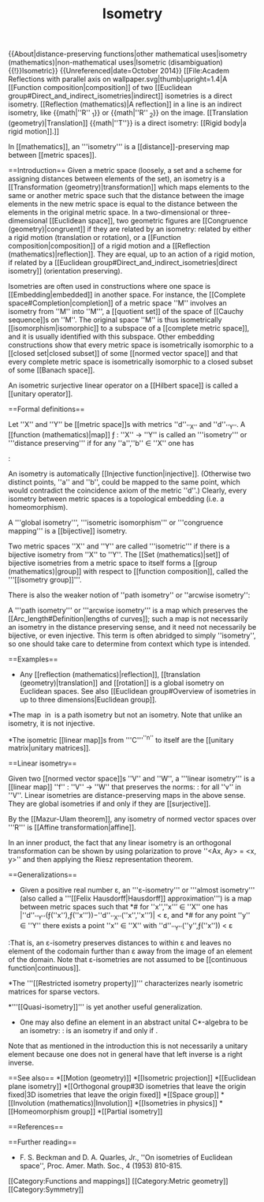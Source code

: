 ﻿---
lastrevid: 641058578
pageid: 254777
canonicalurl: http://en.wikipedia.org/wiki/Isometry
title: Isometry
editurl: http://en.wikipedia.org/w/index.php?title=Isometry&action=edit
length: 7089
contentmodel: wikitext
pagelanguage: en
touched: 2015-01-31T22:31:41Z
ns: 0
fullurl: http://en.wikipedia.org/wiki/Isometry
---

{{About|distance-preserving functions|other mathematical uses|isometry (mathematics)|non-mathematical uses|Isometric (disambiguation){{!}}Isometric}}
{{Unreferenced|date=October 2014}}
[[File:Academ Reflections with parallel axis on wallpaper.svg|thumb|upright=1.4|A [[Function composition|composition]] of two [[Euclidean group#Direct_and_indirect_isometries|indirect]] isometries is a direct isometry.  [[Reflection (mathematics)|A reflection]] in a line is an indirect isometry, like  {{math|''R''<sub> 1</sub>}}  or {{math|''R''<sub> 2</sub>}}  on the image. [[Translation (geometry)|Translation]] {{math|''T''}} is a direct isometry: [[Rigid body|a rigid motion]].]]

In [[mathematics]], an '''isometry''' is a [[distance]]-preserving map between [[metric spaces]]. 

==Introduction==
Given a metric space (loosely, a set and a scheme for assigning distances between elements of the set), an isometry is a [[Transformation (geometry)|transformation]] which maps elements to the same or another metric space such that the distance between the image elements in the new metric space is equal to the distance between the elements in the original metric space. In a two-dimensional or three-dimensional [[Euclidean space]], two geometric figures are [[Congruence (geometry)|congruent]] if they are related by an isometry: related by either a rigid motion (translation or rotation), or a [[Function composition|composition]] of a rigid motion and a [[Reflection (mathematics)|reflection]]. They are equal, up to an action of a rigid motion, if related by a [[Euclidean group#Direct_and_indirect_isometries|direct isometry]] (orientation preserving).

Isometries are often used in constructions where one space is [[Embedding|embedded]] in another space. For instance, the [[Complete space#Completion|completion]] of a metric space ''M'' involves an isometry from ''M'' into ''M''', a [[quotient set]] of the space of [[Cauchy sequence]]s on ''M''. The original space ''M'' is thus isometrically [[isomorphism|isomorphic]] to a subspace of a [[complete metric space]], and it is usually identified with this subspace. Other embedding constructions show that every metric space is isometrically isomorphic to a [[closed set|closed subset]] of some [[normed vector space]] and that every complete metric space is isometrically isomorphic to a closed subset of some [[Banach space]].

An isometric surjective linear operator on a [[Hilbert space]] is called a [[unitary operator]].

==Formal definitions==

Let ''X'' and ''Y'' be [[metric space]]s with metrics ''d''<sub>''X''</sub> and ''d''<sub>''Y''</sub>. A [[function (mathematics)|map]] ƒ : ''X'' → ''Y'' is called an '''isometry''' or '''distance preserving''' if for any ''a'',''b'' ∈ ''X'' one has 

:<math>d_Y\left(f(a),f(b)\right)=d_X(a,b).</math> 

An isometry is automatically [[Injective function|injective]]. (Otherwise two distinct points, ''a'' and ''b'', could be mapped to the same point, which would contradict the coincidence axiom of the metric ''d''.) Clearly, every isometry between metric spaces is a topological embedding (i.e. a homeomorphism).

A '''global isometry''', '''isometric isomorphism''' or '''congruence mapping''' is a [[bijective]] isometry.

Two metric spaces ''X'' and ''Y'' are called '''isometric''' if there is a bijective isometry from ''X'' to ''Y''. The [[Set (mathematics)|set]] of bijective isometries from a metric space to itself forms a [[group (mathematics)|group]] with respect to [[function composition]], called the '''[[isometry group]]'''.

There is also the weaker notion of ''path isometry'' or ''arcwise isometry'':

A '''path isometry''' or '''arcwise isometry''' is a map which preserves the [[Arc_length#Definition|lengths of curves]]; such a map is not necessarily an isometry in the distance preserving sense, and it need not necessarily be bijective, or even injective. This term is often abridged to simply ''isometry'', so one should take care to determine from context which type is intended.

==Examples==
* Any [[reflection (mathematics)|reflection]], [[translation (geometry)|translation]] and [[rotation]] is a global isometry on Euclidean spaces. See also [[Euclidean group#Overview of isometries in up to three dimensions|Euclidean group]].

*The map <math> x\mapsto |x|</math> in <math>{\mathbb R}\to{\mathbb R}</math> is a path isometry but not an isometry.  Note that unlike an isometry, it is not injective.

*The isometric [[linear map]]s from '''C'''<sup>''n''</sup> to itself are the [[unitary matrix|unitary matrices]].

==Linear isometry==

Given two [[normed vector space]]s ''V'' and ''W'', a '''linear isometry''' is a [[linear map]] ''f'' : ''V'' → ''W'' that preserves the norms:
:<math>\|f(v)\| = \|v\|</math>
for all ''v'' in ''V''. Linear isometries are distance-preserving maps in the above sense. They are global isometries if and only if they are [[surjective]].

By the [[Mazur-Ulam theorem]], any isometry of normed vector spaces over '''R''' is [[Affine transformation|affine]].

In an inner product, the fact that any linear isometry is an orthogonal transformation can be shown by using polarization to
prove ''<Ax, Ay> = <x, y>'' and then applying the Riesz representation theorem.

==Generalizations==
* Given a positive real number ε, an '''ε-isometry''' or '''almost isometry''' (also called a '''[[Felix Hausdorff|Hausdorff]] approximation''') is a map <math>f:X\to Y</math> between metric spaces such that
*# for ''x'',''x''&prime; ∈ ''X'' one has |''d''<sub>''Y''</sub>(ƒ(''x''),ƒ(''x''&prime;))&minus;''d''<sub>''X''</sub>(''x'',''x''&prime;)| < ε, and
*# for any point ''y'' ∈ ''Y'' there exists a point ''x'' ∈ ''X'' with ''d''<sub>''Y''</sub>(''y'',ƒ(''x'')) < ε

:That is, an ε-isometry preserves distances to within ε and leaves no element of the codomain further than ε away from the image of an element of the domain.  Note that ε-isometries are not assumed to be [[continuous function|continuous]].

*The '''[[Restricted isometry property]]''' characterizes nearly isometric matrices for sparse vectors.

*'''[[Quasi-isometry]]''' is yet another useful generalization.

* One may also define an element in an abstract unital C*-algebra to be an isometry: 
:<math> a\in\mathfrak{A}</math> is an isometry if and only if <math> a^* \cdot a = 1 </math>.

Note that as mentioned in the introduction this is not necessarily a unitary element because one does not in general have that left inverse is a right inverse.

==See also==
*[[Motion (geometry)]]
*[[Isometric projection]]
*[[Euclidean plane isometry]]
*[[Orthogonal group#3D isometries that leave the origin fixed|3D isometries that leave the origin fixed]]
*[[Space group]]
*[[Involution (mathematics)|Involution]]
*[[Isometries in physics]]
*[[Homeomorphism group]]
*[[Partial isometry]]

==References==
<references/>

==Further reading==
* F. S. Beckman and D. A. Quarles, Jr., ''On isometries of Euclidean space'', Proc. Amer. Math. Soc., 4 (1953) 810-815.

[[Category:Functions and mappings]]
[[Category:Metric geometry]]
[[Category:Symmetry]]